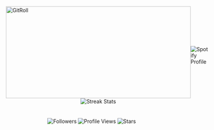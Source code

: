 <div style="display: flex; justify-content: space-between; align-items: center; padding: 20px;">
    <div style="flex: 1; display: flex; flex-direction: column; align-items: center;">
        <a href="https://gitroll.io/profile/uWZCkPJbzQWTprdO97yj8w9FaiER2" target="_blank">
            <img src="https://gitroll.io/api/badges/profiles/v1/uWZCkPJbzQWTprdO97yj8w9FaiER2" alt="GitRoll" width="500" height="250"/>
        </a>
        <a>
            <img src="https://github-readme-streak-stats.herokuapp.com?user=schuh1337&theme=black-ice&hide_border=true&date_format=M%20j%5B%2C%20Y%5D" alt="Streak Stats"/>
        </a>
    </div>
    
<div style="flex: 1; display: flex; justify-content: center; align-items: center;">
    <a>
        <img src="https://spotify-github-profile.kittinanx.com/api/view.svg?uid=ykc2ayrc9ii9oigdnc9chyn1i&cover_image=true&theme=default&show_offline=true&background_color=121212&interchange=true&bar_color_cover=true" alt="Spotify Profile"/>
    </a>
</div>
</div>

<br>

<div align="center">
    <img src="https://img.shields.io/github/followers/Schuh1337?label=Follow&style=flat" alt="Followers">
    <img src="https://komarev.com/ghpvc/?username=Schuh1337&color=blue" alt="Profile Views">
    <img src="https://img.shields.io/github/stars/Schuh1337?affiliations=OWNER%2CCOLLABORATOR&style=flat" alt="Stars">
</div>
